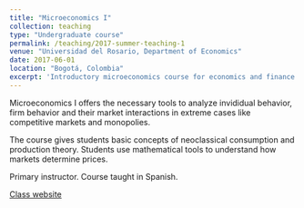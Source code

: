 ```yaml
---
title: "Microeconomics I"
collection: teaching
type: "Undergraduate course"
permalink: /teaching/2017-summer-teaching-1
venue: "Universidad del Rosario, Department of Economics"
date: 2017-06-01
location: "Bogotá, Colombia"
excerpt: 'Introductory microeconomics course for economics and finance students.'
---
```


Microeconomics I offers the necessary tools to analyze invididual behavior, firm behavior and their market interactions in extreme cases like competitive markets and monopolies.

The course gives students basic concepts of neoclassical consumption and production theory. Students use mathematical tools to understand how markets determine prices.

Primary instructor. Course taught in Spanish.

[Class website](https://sites.google.com/site/jorpppp/teaching/micro-i-2017-intersemestral)
